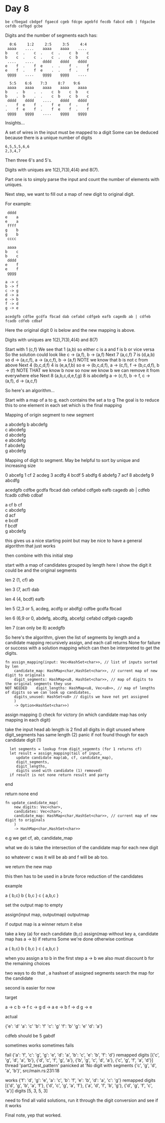 # Day 8

```
be cfbegad cbdgef fgaecd cgeb fdcge agebfd fecdb fabcd edb | fdgacbe cefdb cefbgd gcbe
```

Digits and the number of segments each has:

```
  0:6     1:2     2:5     3:5     4:4
 aaaa    ....    aaaa    aaaa    ....
b    c  .    c  .    c  .    c  b    c
b    c  .    c  .    c  .    c  b    c
 ....    ....    dddd    dddd    dddd
e    f  .    f  e    .  .    f  .    f
e    f  .    f  e    .  .    f  .    f
 gggg    ....    gggg    gggg    ....

  5:5    6:6    7:3     8:7    9:6
 aaaa    aaaa    aaaa    aaaa    aaaa
b    .  b    .  .    c  b    c  b    c
b    .  b    .  .    c  b    c  b    c
 dddd    dddd    ....    dddd    dddd
.    f  e    f  .    f  e    f  .    f
.    f  e    f  .    f  e    f  .    f
 gggg    gggg    ....    gggg    gggg
```

Insights...

A set of wires in the input must be mapped to a digit 
Some can be deduced because there is a unique number of digits

```
6,5,5,5,6,6
2,3,4,7
```

Then three 6's and 5's.

Digits with uniques are 1(2),7(3),4(4) and 8(7).

Part one is to simply parse the input and count the number of elements with uniques.

Next step, we want to fill out a map of new digit to original digit. 

For example:

```
 dddd
e    a
e    a
 ffff
g    b
g    b
 cccc

 aaaa  
b    c 
b    c 
 dddd  
e    f 
e    f 
 gggg  

a -> c
b -> f
c -> g
d -> a
e -> b
f -> d
g -> e
```

`acedgfb cdfbe gcdfa fbcad dab cefabd cdfgeb eafb cagedb ab | cdfeb fcadb cdfeb cdbaf`

Here the original digit 0 is below and the new mapping is above.

Digits with uniques are 1(2),7(3),4(4) and 8(7)

Start with 1 (c,f)
We see that 1 (a,b) so either c is a and f is b or vice versa
So the solution could look like c -> (a,f), b -> (a,f)
Next 7 (a,c,f)
7 is (d,a,b) so d -> (a,c,f), a -> (a,c,f), b -> (a,f) NOTE we know that b is not c from above
Next 4 (b,c,d,f)
4 is (e,a,f,b) so e -> (b,c,d,f), a -> (c,f), f -> (b,c,d,f), b -> (f) NOTE THAT we know b now
so now we know b we can remove it from everywhere else
Next 8 (a,b,c,d,e,f,g) 
8 is abcdefg a -> (c,f), b -> f, c -> (a,f), d -> (a,c,f)

So here's an algorithm...

Start with a map of a to g, each contains the set a to g 
The goal is to reduce this to one element in each set which is the final mapping

Mapping of origin segment to new segment

a abcdefg
b abcdefg   
c abcdefg   
d abcdefg   
e abcdefg   
f abcdefg   
g abcdefg  

Mapping of digit to segment. May be helpful to sort by unique and increasing size 

0 abcefg
1 cf
2 acdeg
3 acdfg
4 bcdf
5 abdfg
6 abdefg
7 acf
8 abcdefg
9 abcdfg

acedgfb cdfbe gcdfa fbcad dab cefabd cdfgeb eafb cagedb ab | cdfeb fcadb cdfeb cdbaf

a cf
b cf   
c abcdefg   
d acf  
e bcdf   
f bcdf   
g abcdefg  

this gives us a nice starting point but may be nice to have a general algorithm that just works

then combine with this initial step

start with a map of candidates grouped by length
here I show the digit it could be and the original segments

len 2 (1, cf)
ab

len 3 (7, acf)
dab

len 4 (4, bcdf)
eafb


len 5 (2,3 or 5, acdeg, acdfg or abdfg)
cdfbe
gcdfa 
fbcad

len 6 (6,9 or 0, abdefg, abcdfg, abcefg)
cefabd
cdfgeb
cagedb

len 7 (can only be 8)
acedgfb

So here's the algorithm, given the list of segments by length and a
candidate mapping recursively assign, and each call returns None for failure
or success with a solution mapping which can then be interpreted to get the 
digits. 

```
fn assign_mapping(input: Vec<HashSet<char>>, // list of inputs sorted by len 
    candidate_map: HashMap<char,HashSet<char>>, // current map of new digit to originals
    digit_segments: HashMap<u8, HashSet<char>>, // map of digits to the original segments they use
NOT NEEDED    digit_lengths: HashMap<u8, Vec<u8>>, // map of lengths of digits so we can look up candidates,
    digits_unused: HashSet<u8> // digits we have not yet assigned
    ) 
    -> Option<HashSet<char>>)
```

assign mapping ()
check for victory (in which candidate map has only mapping in each digit)

take the input head
  ab 
  length is 2 
  find all digits in digit unused where digit_segments has same length (2)
  panic if not found though
   for each candidate digit (1)
      
	  let segments = lookup from digit_segemnts (for 1 returns cf)
      let result = assign_mapping(tail of input,
         update candidate map(ab, cf, candidate_map),
         digit_segments,
         digit_lengths,
         digits used with candidate (1) removed)
      if result is not none return result and party
	  
   end
   
   return none
end

```
fn update_candidate_map(
    new_digits: Vec<char>,
    candidates: Vec<char>,
    candidate_map: HashMap<char,HashSet<char>>, // current map of new digit to originals
    ) 
    -> HashMap<char,HashSet<char>>
```
e.g we get cf, ab, candidate_map

what we do is take the intersection of the candidate map for each new digit 

so whatever c was it will be ab and f will be ab too.

we return the new map 

this then has to be used in a brute force reduction of the candidates 

example 

a { b,c} b { b,c } c { a,b,c }

set the output map to empty 

assign(input map, outputmap) outputmap

  if output map is a winner return it 
  else

  take a key (a)
    for each candidate (b,c) 
       assign(map without key a, candidate map has a -> b)
	   if returns Some we're done
	   otherwise continue


a { b,c} b { b,c } c { a,b,c }

when you assign a to b in the first step
a -> b
we also must discount b for the remaining choices

two ways to do that , a hashset of assigned segments
search the map for the candidate 

second is easier for now

target

a -> c
b -> f
c -> g
d -> a
e -> b
f -> d
g -> e

actual

{'e': 'd'
 'a': 'c'
 'b': 'f'
 'c': 'g'
 'f': 'b'
 'g': 'e'
 'd': 'a'}
 
 cdfeb should be 5
 gabdf 
 
 sometimes works sometimes fails
 
fail
{'a': 'f', 'c': 'g', 'g': 'e', 'd': 'a', 'b': 'c', 'e': 'b', 'f': 'd'}
remapped digits [{'c', 'g', 'd', 'a', 'b'}, {'d', 'c', 'f', 'g', 'a'}, {'b', 'g', 'c', 'd', 'a'}, {'c', 'g', 'f', 'a', 'd'}]
thread 'part2_test_pattern' panicked at 'No digit with segments {'c', 'g', 'd', 'a', 'b'}', src/main.rs:231:18

works
{'f': 'd', 'g': 'e', 'a': 'c', 'b': 'f', 'e': 'b', 'd': 'a', 'c': 'g'}
remapped digits [{'d', 'g', 'b', 'a', 'f'}, {'d', 'c', 'g', 'a', 'f'}, {'a', 'd', 'f', 'b', 'g'}, {'d', 'g', 'f', 'c', 'a'}]
digits [5, 3, 5, 3]

need to find all valid solutions, run it through the digit conversion and see if it works

Final note, yep that worked.
